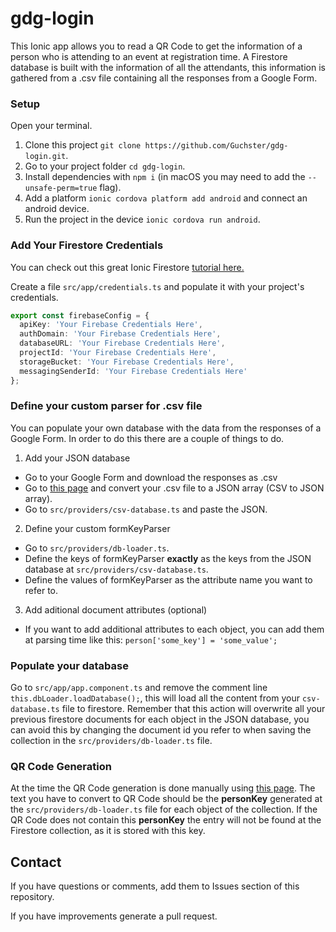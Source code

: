 # gdg-login
This Ionic app allows you to read a QR Code to get the information of a person who is attending to an event at registration time.
A Firestore database is built with the information of all the attendants, this information is gathered from a .csv file containing all the responses from a Google Form.


### Setup

Open your terminal.
1. Clone this project `git clone https://github.com/Guchster/gdg-login.git`.
2. Go to your project folder `cd gdg-login`.
3. Install dependencies with `npm i` (in macOS you may need to add the `--unsafe-perm=true` flag). 
4. Add a platform `ionic cordova platform add android` and connect an android device.
5. Run the project in the device `ionic cordova run android`.

### Add Your Firestore Credentials

You can check out this great Ionic Firestore [tutorial here.](https://blog.ionicframework.com/building-ionic-apps-with-firestore/)

Create a file `src/app/credentials.ts` and populate it with your project's credentials.
```Typescript
export const firebaseConfig = {
  apiKey: 'Your Firebase Credentials Here',
  authDomain: 'Your Firebase Credentials Here',
  databaseURL: 'Your Firebase Credentials Here',
  projectId: 'Your Firebase Credentials Here',
  storageBucket: 'Your Firebase Credentials Here',
  messagingSenderId: 'Your Firebase Credentials Here'
};
```

### Define your custom parser for .csv file

You can populate your own database with the data from the responses of a Google Form.
In order to do this there are a couple of things to do.

1. Add your JSON database
* Go to your Google Form and download the responses as .csv
* Go to [this page](http://www.convertcsv.com/csv-to-json.htm) and convert your .csv file to a JSON array (CSV to JSON array).
* Go to `src/providers/csv-database.ts` and paste the JSON.

2. Define your custom formKeyParser
* Go to `src/providers/db-loader.ts`.
* Define the keys of formKeyParser **exactly** as the keys from the JSON database at `src/providers/csv-database.ts`.
* Define the values of formKeyParser as the attribute name you want to refer to.

3. Add aditional document attributes (optional)
* If you want to add additional attributes to each object, you can add them at parsing time like this:
  `person['some_key'] = 'some_value';`

### Populate your database
Go to `src/app/app.component.ts` and remove the comment line `this.dbLoader.loadDatabase();`, this will load all the content from your `csv-database.ts` file to firestore.
Remember that this action will overwrite all your previous firestore documents for each object in the JSON database, you can avoid this by changing the document id you refer to when saving the collection in the `src/providers/db-loader.ts` file.

### QR Code Generation
At the time the QR Code generation is done manually using [this page](https://www.qr-code-generator.com/).
The text you have to convert to QR Code should be the **personKey** generated at the `src/providers/db-loader.ts` file for each object of the collection.
If the QR Code does not contain this **personKey** the entry will not be found at the Firestore collection, as it is stored with this key.

## Contact
If you have questions or comments, add them to Issues section of this repository.

If you have improvements generate a pull request.
